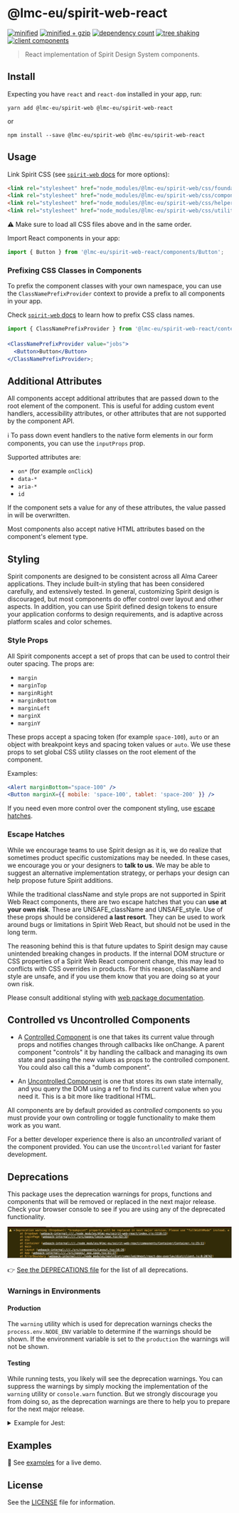 # @lmc-eu/spirit-web-react

[![minified](https://badgen.net/bundlephobia/min/@lmc-eu/spirit-web-react)](https://bundlephobia.com/package/@lmc-eu/spirit-web-react)
[![minified + gzip](https://badgen.net/bundlephobia/minzip/@lmc-eu/spirit-web-react)](https://bundlephobia.com/package/@lmc-eu/spirit-web-react)
[![dependency count](https://badgen.net/bundlephobia/dependency-count/@lmc-eu/spirit-web-react)](https://bundlephobia.com/package/@lmc-eu/spirit-web-react)
[![tree shaking](https://badgen.net/bundlephobia/tree-shaking/@lmc-eu/spirit-web-react)](https://bundlephobia.com/package/@lmc-eu/spirit-web-react)
[![client components](https://badgen.net/badge/client%20components/supported/green)](https://bundlephobia.com/package/@lmc-eu/spirit-web-react)

> React implementation of Spirit Design System components.

## Install

Expecting you have `react` and `react-dom` installed in your app, run:

```shell
yarn add @lmc-eu/spirit-web @lmc-eu/spirit-web-react
```

or

```shell
npm install --save @lmc-eu/spirit-web @lmc-eu/spirit-web-react
```

## Usage

Link Spirit CSS (see [`spirit-web` docs][web-docs] for more options):

```html
<link rel="stylesheet" href="node_modules/@lmc-eu/spirit-web/css/foundation.min.css" />
<link rel="stylesheet" href="node_modules/@lmc-eu/spirit-web/css/components.min.css" />
<link rel="stylesheet" href="node_modules/@lmc-eu/spirit-web/css/helpers.min.css" />
<link rel="stylesheet" href="node_modules/@lmc-eu/spirit-web/css/utilities.min.css" />
```

⚠️ Make sure to load all CSS files above and in the same order.

Import React components in your app:

```jsx
import { Button } from '@lmc-eu/spirit-web-react/components/Button';
```

### Prefixing CSS Classes in Components

To prefix the component classes with your own namespace, you can use the `ClassNamePrefixProvider` context to provide a prefix to all components in your app.

Check [`spirit-web` docs][web-pkg-prefixes] to learn how to prefix CSS class names.

```jsx
import { ClassNamePrefixProvider } from '@lmc-eu/spirit-web-react/context/ClassNamePrefixContext';

<ClassNamePrefixProvider value="jobs">
  <Button>Button</Button>
</ClassNamePrefixProvider>;
```

## Additional Attributes

All components accept additional attributes that are passed down to the root element of the component.
This is useful for adding custom event handlers, accessibility attributes, or other attributes that
are not supported by the component API.

ℹ️ To pass down event handlers to the native form elements in our form components,
you can use the `inputProps` prop.

Supported attributes are:

- `on*` (for example `onClick`)
- `data-*`
- `aria-*`
- `id`

If the component sets a value for any of these attributes, the value passed in will be overwritten.

Most components also accept native HTML attributes based on the component's element type.

## Styling

Spirit components are designed to be consistent across all Alma Career applications. They include built-in styling that has been
considered carefully, and extensively tested. In general, customizing Spirit design is discouraged, but most components
do offer control over layout and other aspects. In addition, you can use Spirit defined design tokens to ensure your
application conforms to design requirements, and is adaptive across platform scales and color schemes.

### Style Props

All Spirit components accept a set of props that can be used to control their outer spacing. The props are:

- `margin`
- `marginTop`
- `marginRight`
- `marginBottom`
- `marginLeft`
- `marginX`
- `marginY`

These props accept a spacing token (for example `space-100`), `auto` or an object with breakpoint keys and spacing token
values or `auto`. We use these props to set global CSS utility classes on the root element of the component.

Examples:

```jsx
<Alert marginBottom="space-100" />
<Button marginX={{ mobile: 'space-100', tablet: 'space-200' }} />
```

If you need even more control over the component styling, use [escape hatches](#escape-hatches).

### Escape Hatches

While we encourage teams to use Spirit design as it is, we do realize that sometimes product specific customizations
may be needed. In these cases, we encourage you or your designers to **talk to us**. We may be able to suggest
an alternative implementation strategy, or perhaps your design can help propose future Spirit additions.

While the traditional className and style props are not supported in Spirit Web React components, there are two escape
hatches that you can **use at your own risk**. These are UNSAFE_className and UNSAFE_style. Use of these props should be
considered **a last resort**. They can be used to work around bugs or limitations in Spirit Web React, but should
not be used in the long term.

The reasoning behind this is that future updates to Spirit design may cause unintended breaking changes in products.
If the internal DOM structure or CSS properties of a Spirit Web React component change, this may lead to conflicts
with CSS overrides in products. For this reason, className and style are unsafe, and if you use them know that you
are doing so at your own risk.

Please consult additional styling with [web package documentation][web-pkg-rebrand].

## Controlled vs Uncontrolled Components

- A [Controlled Component][react-controlled] is one that takes its current
  value through props and notifies changes through callbacks like onChange.
  A parent component "controls" it by handling the callback and managing its own
  state and passing the new values as props to the controlled component.
  You could also call this a "dumb component".

- An [Uncontrolled Component][react-uncontrolled] is one that stores its own
  state internally, and you query the DOM using a ref to find its current value
  when you need it. This is a bit more like traditional HTML.

All components are by default provided as _controlled_ components so you must provide your own controlling or toggle functionality to make them work as you want.

For a better developer experience there is also an _uncontrolled_ variant of the component provided.
You can use the `Uncontrolled` variant for faster development.

## Deprecations

This package uses the deprecation warnings for props, functions and components that will be removed or replaced in the next major release.
Check your browser console to see if you are using any of the deprecated functionality.

![Deprecations in the Browser's console](https://github.com/lmc-eu/spirit-design-system/blob/main/static/deprecations-browser-console.png?raw=true)

👉 [See the DEPRECATIONS file][all-deprecations] for the list of all deprecations.

### Warnings in Environments

#### Production

The `warning` utility which is used for deprecation warnings checks the `process.env.NODE_ENV` variable to determine if the warnings should be shown.
If the environment variable is set to the `production` the warnings will not be shown.

#### Testing

While running tests, you likely will see the deprecation warnings.
You can suppress the warnings by simply mocking the implementation of the `warning` utility or `console.warn` function.
But we strongly discourage you from doing so, as the deprecation warnings are there to help you to prepare for the next major release.

<details>
  <summary>Example for Jest:</summary>

```ts
beforeEach(() => {
  jest.spyOn(console, 'warn').mockImplementation(() => {});
});

afterEach(() => {
  console.warn.mockRestore();
});
```

</details>

## Examples

👀 See [examples][examples] for a live demo.

## License

See the [LICENSE](LICENSE.md) file for information.

[all-deprecations]: https://github.com/lmc-eu/spirit-design-system/tree/main/packages/web-react/DEPRECATIONS.md
[examples]: https://spirit-design-system-storybook.netlify.app
[web-docs]: https://github.com/lmc-eu/spirit-design-system/tree/main/packages/web#readme
[web-pkg-rebrand]: https://github.com/lmc-eu/spirit-design-system/tree/main/packages/web#rebranding
[web-pkg-prefixes]: https://github.com/lmc-eu/spirit-design-system/blob/main/packages/web/README.md#prefixing-css-class-names
[react-controlled]: https://reactjs.org/docs/forms.html#controlled-components
[react-uncontrolled]: https://reactjs.org/docs/uncontrolled-components.html
